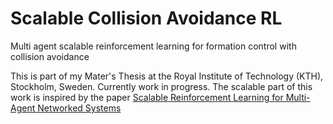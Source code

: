 # Scalable Collision Avoidance RL

 Multi agent scalable reinforcement learning for formation control with collision avoidance

 This is part of my Mater's Thesis at the Royal Institute of Technology (KTH), Stockholm, Sweden. Currently work in progress. The scalable part of this work is inspired by the paper [Scalable Reinforcement Learning for Multi-Agent Networked Systems](https://arxiv.org/abs/1912.02906)
